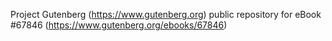 Project Gutenberg (https://www.gutenberg.org) public repository for
eBook #67846 (https://www.gutenberg.org/ebooks/67846)
